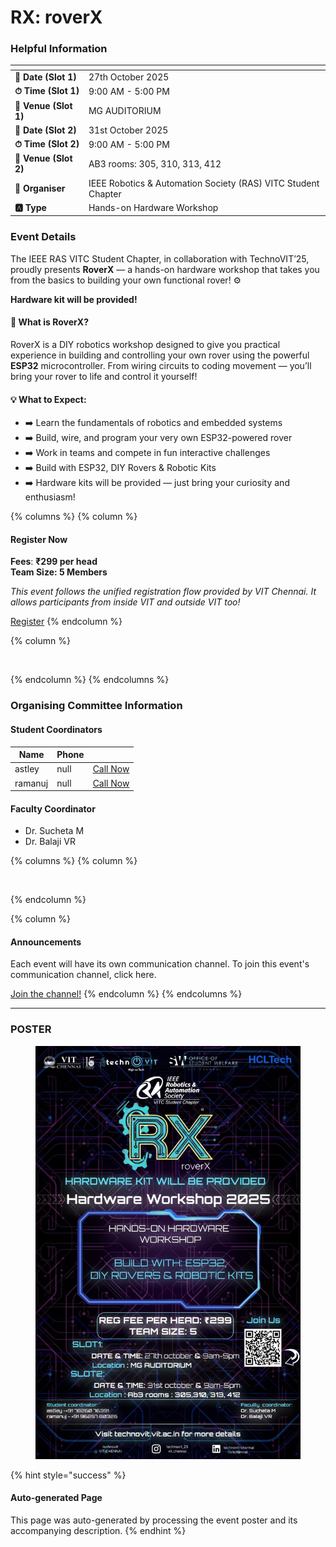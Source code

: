# RX: roverX

### Helpful Information

<table data-view="cards"><thead><tr><th></th><th></th></tr></thead><tbody><tr><td><strong>📅 Date (Slot 1)</strong></td><td>27th October 2025</td></tr><tr><td><strong>⏱ Time (Slot 1)</strong></td><td>9:00 AM - 5:00 PM</td></tr><tr><td><strong>📍 Venue (Slot 1)</strong></td><td>MG AUDITORIUM</td></tr><tr><td><strong>📅 Date (Slot 2)</strong></td><td>31st October 2025</td></tr><tr><td><strong>⏱ Time (Slot 2)</strong></td><td>9:00 AM - 5:00 PM</td></tr><tr><td><strong>📍 Venue (Slot 2)</strong></td><td>AB3 rooms: 305, 310, 313, 412</td></tr><tr><td><strong>👤 Organiser</strong></td><td>IEEE Robotics &#x26; Automation Society (RAS) VITC Student Chapter</td></tr><tr><td><strong>🅰️ Type</strong></td><td>Hands-on Hardware Workshop</td></tr></tbody></table>

### Event Details

The IEEE RAS VITC Student Chapter, in collaboration with TechnoVIT’25, proudly presents **RoverX** — a hands-on hardware workshop that takes you from the basics to building your own functional rover! ⚙️

**Hardware kit will be provided!**

#### 🤖 What is RoverX?

RoverX is a DIY robotics workshop designed to give you practical experience in building and controlling your own rover using the powerful **ESP32** microcontroller. From wiring circuits to coding movement — you’ll bring your rover to life and control it yourself!

#### 💡 What to Expect:

* ➡️ Learn the fundamentals of robotics and embedded systems
* ➡️ Build, wire, and program your very own ESP32-powered rover
* ➡️ Work in teams and compete in fun interactive challenges
* ➡️ Build with ESP32, DIY Rovers & Robotic Kits
* ➡️ Hardware kits will be provided — just bring your curiosity and enthusiasm!

{% columns %}
{% column %}
#### Register Now

**Fees**: **₹299 per head**\
**Team Size: 5 Members**

_This event follows the unified registration flow provided by VIT Chennai. It allows participants from inside VIT and outside VIT too!_

<a href="https://chennaievents.vit.ac.in/technovit/" class="button primary" data-icon="rocket-launch">Register</a>
{% endcolumn %}

{% column %}
<figure><img src="https://images.unsplash.com/photo-1607000975574-0b425df6975a?crop=entropy&#x26;cs=srgb&#x26;fm=jpg&#x26;ixid=M3wxOTcwMjR8MHwxfHNlYXJjaHw3fHxyZWdpc3RlcnxlbnwwfHx8fDE3NjEyNDU2MDF8MA&#x26;ixlib=rb-4.1.0&#x26;q=85" alt=""><figcaption></figcaption></figure>
{% endcolumn %}
{% endcolumns %}

### Organising Committee Information

#### Student Coordinators

<table data-card-size="large" data-view="cards"><thead><tr><th>Name</th><th data-type="number">Phone</th><th></th></tr></thead><tbody><tr><td>astley</td><td>null</td><td><a href="tel:+911826076391" class="button secondary">Call Now</a></td></tr><tr><td>ramanuj</td><td>null</td><td><a href="tel:+919625780326" class="button secondary">Call Now</a></td></tr></tbody></table>

#### Faculty Coordinator

* Dr. Sucheta M
* Dr. Balaji VR

{% columns %}
{% column %}
<figure><img src="https://images.unsplash.com/photo-1650897877751-4446f52a0cb3?crop=entropy&#x26;cs=srgb&#x26;fm=jpg&#x26;ixid=M3wxOTcwMjR8MHwxfHNlYXJjaHw2fHxhbm5vdW5jZW1lbnR8ZW58MHx8fHwxNzYxMjQ2MzUxfDA&#x26;ixlib=rb-4.1.0&#x26;q=85" alt=""><figcaption></figcaption></figure>
{% endcolumn %}

{% column %}
#### Announcements

Each event will have its own communication channel. To join this event's communication channel, click here.

<a href="https://chennaievents.vit.ac.in/technovit/" class="button primary" data-icon="bullhorn">Join the channel!</a>
{% endcolumn %}
{% endcolumns %}

***

### POSTER

<figure><img src="../../.gitbook/assets/image (5) (1) (1) (1).png" alt=""><figcaption></figcaption></figure>

{% hint style="success" %}
#### Auto-generated Page

This page was auto-generated by processing the event poster and its accompanying description.
{% endhint %}

